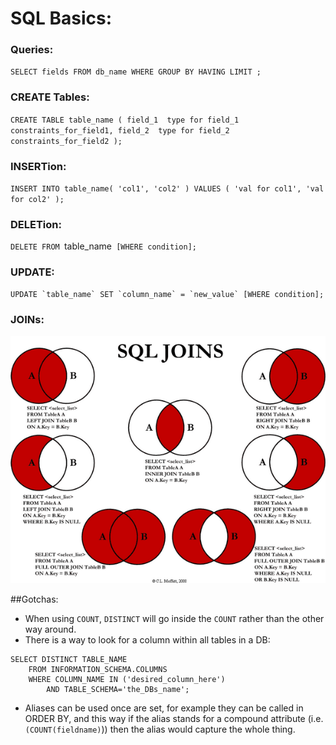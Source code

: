 # SQL Basics:

### Queries:
`SELECT fields FROM db_name
WHERE
GROUP BY
HAVING
LIMIT ;`

### CREATE Tables:
`CREATE TABLE table_name (
  field_1  type for field_1 constraints_for_field1,
  field_2  type for field_2 constraints_for_field2
  );`

### INSERTion:
`INSERT INTO table_name(
  'col1', 'col2'
  ) VALUES (
    'val for col1',
    'val for col2'
    );`

### DELETion:
`DELETE FROM `table_name` [WHERE condition];`

### UPDATE:
```
UPDATE `table_name` SET `column_name` = `new_value` [WHERE condition];
```

### JOINs:  

![/joinsVenn.png](/joinsVenn.png)



##Gotchas:
- When using `COUNT`, `DISTINCT` will go inside the `COUNT` rather than the other way around.
- There is a way to look for a column within all tables in a DB:
```
SELECT DISTINCT TABLE_NAME
    FROM INFORMATION_SCHEMA.COLUMNS
    WHERE COLUMN_NAME IN ('desired_column_here')
        AND TABLE_SCHEMA='the_DBs_name';
```

- Aliases can be used once are set, for example they can be called in ORDER BY,
and this way if the alias stands for a compound attribute (i.e. `(COUNT(fieldname)`)) then the alias would capture the whole thing.
